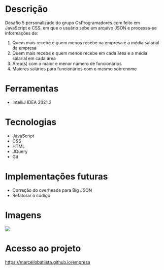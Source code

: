 # Descrição

Desafio 5 personalizado do grupo OsProgramadores.com feito em JavaScript e CSS, em que o usuário sobe um arquivo JSON e processa-se informações de:

1. Quem mais recebe e quem menos recebe na empresa e a média salarial da empresa
2. Quem mais recebe e quem menos recebe em cada área e a média salarial em cada área
3. Área(s) com o maior e menor número de funcionários
4. Maiores salários para funcionários com o mesmo sobrenome

# Ferramentas

- IntelliJ IDEA 2021.2

# Tecnologias

- JavaScript
- CSS
- HTML
- JQuery
- Git

# Implementações futuras

- Correção do overheade para Big JSON
- Refatorar o código

# Imagens

![](https://i.ibb.co/L8gkjNr/empresa.png)



# Acesso ao projeto

https://marcellobatiista.github.io/empresa